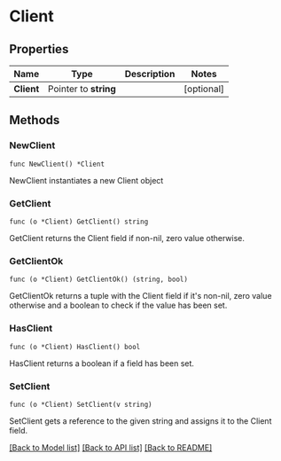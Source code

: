 # Client

## Properties

Name | Type | Description | Notes
------------ | ------------- | ------------- | -------------
**Client** | Pointer to **string** |  | [optional] 

## Methods

### NewClient

`func NewClient() *Client`

NewClient instantiates a new Client object

### GetClient

`func (o *Client) GetClient() string`

GetClient returns the Client field if non-nil, zero value otherwise.

### GetClientOk

`func (o *Client) GetClientOk() (string, bool)`

GetClientOk returns a tuple with the Client field if it's non-nil, zero value otherwise
and a boolean to check if the value has been set.

### HasClient

`func (o *Client) HasClient() bool`

HasClient returns a boolean if a field has been set.

### SetClient

`func (o *Client) SetClient(v string)`

SetClient gets a reference to the given string and assigns it to the Client field.


[[Back to Model list]](../README.md#documentation-for-models) [[Back to API list]](../README.md#documentation-for-api-endpoints) [[Back to README]](../README.md)


